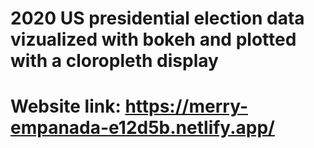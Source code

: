 # 2020 US presidential election data vizualized with bokeh and plotted with a cloropleth display

# Website link: https://merry-empanada-e12d5b.netlify.app/
